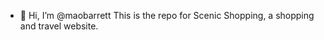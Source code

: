 - 👋 Hi, I’m @maobarrett
This is the repo for Scenic Shopping, a shopping and travel website.

<!---
maobarrett/maobarrett 
--->
